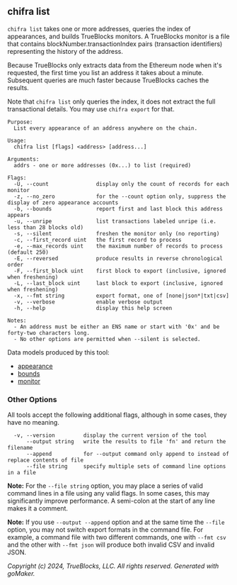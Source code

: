 ## chifra list

`chifra list` takes one or more addresses, queries the index of appearances, and builds TrueBlocks
monitors. A TrueBlocks monitor is a file that contains blockNumber.transactionIndex pairs (transaction
identifiers) representing the history of the address.

Because TrueBlocks only extracts data from the Ethereum node when it's requested, the first time
you list an address it takes about a minute. Subsequent queries are much faster because TrueBlocks
caches the results.

Note that `chifra list` only queries the index, it does not extract the full transactional details.
You may use `chifra export` for that.

```[plaintext]
Purpose:
  List every appearance of an address anywhere on the chain.

Usage:
  chifra list [flags] <address> [address...]

Arguments:
  addrs - one or more addresses (0x...) to list (required)

Flags:
  -U, --count               display only the count of records for each monitor
  -z, --no_zero             for the --count option only, suppress the display of zero appearance accounts
  -b, --bounds              report first and last block this address appears
  -u, --unripe              list transactions labeled unripe (i.e. less than 28 blocks old)
  -s, --silent              freshen the monitor only (no reporting)
  -c, --first_record uint   the first record to process
  -e, --max_records uint    the maximum number of records to process (default 250)
  -E, --reversed            produce results in reverse chronological order
  -F, --first_block uint    first block to export (inclusive, ignored when freshening)
  -L, --last_block uint     last block to export (inclusive, ignored when freshening)
  -x, --fmt string          export format, one of [none|json*|txt|csv]
  -v, --verbose             enable verbose output
  -h, --help                display this help screen

Notes:
  - An address must be either an ENS name or start with '0x' and be forty-two characters long.
  - No other options are permitted when --silent is selected.
```

Data models produced by this tool:

- [appearance](/data-model/accounts/#appearance)
- [bounds](/data-model/accounts/#bounds)
- [monitor](/data-model/accounts/#monitor)

### Other Options

All tools accept the following additional flags, although in some cases, they have no meaning.

```[plaintext]
  -v, --version         display the current version of the tool
      --output string   write the results to file 'fn' and return the filename
      --append          for --output command only append to instead of replace contents of file
      --file string     specify multiple sets of command line options in a file
```

**Note:** For the `--file string` option, you may place a series of valid command lines in a file using any
valid flags. In some cases, this may significantly improve performance. A semi-colon at the start
of any line makes it a comment.

**Note:** If you use `--output --append` option and at the same time the `--file` option, you may not switch
export formats in the command file. For example, a command file with two different commands, one with `--fmt csv`
and the other with `--fmt json` will produce both invalid CSV and invalid JSON.

*Copyright (c) 2024, TrueBlocks, LLC. All rights reserved. Generated with goMaker.*
